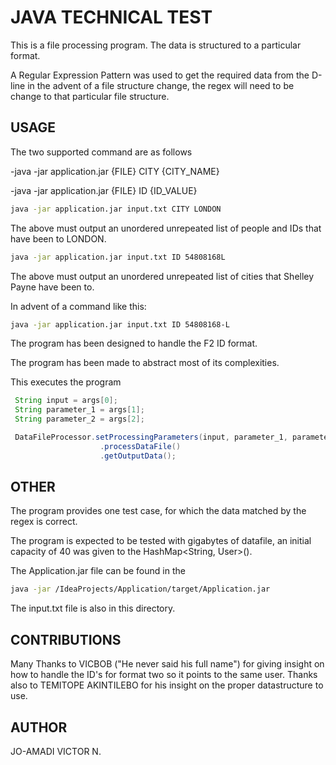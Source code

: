 # JAVA TECHNICAL TEST

This is a file processing program.
The data is structured to a particular format.

A Regular Expression Pattern was used to get the required data from the D-line
in the advent of a file structure change, the regex will need to be change to that particular file structure.

## USAGE

The two supported command are as follows

-java -jar application.jar {FILE} CITY {CITY_NAME}

-java -jar application.jar {FILE} ID {ID_VALUE}

```bash
java -jar application.jar input.txt CITY LONDON
```
The above must output an unordered unrepeated list of people and IDs that have been to LONDON.

```bash
java -jar application.jar input.txt ID 54808168L
```
The above must output an unordered unrepeated list of cities that Shelley Payne have been to.

In advent of a command like this:

```bash
java -jar application.jar input.txt ID 54808168-L
```
The program has been designed to handle the F2 ID format.

The program has been made to abstract most of its complexities.

This executes the program

```java
 String input = args[0];
 String parameter_1 = args[1];
 String parameter_2 = args[2];

 DataFileProcessor.setProcessingParameters(input, parameter_1, parameter_2)
                    .processDataFile()
                    .getOutputData();
```

## OTHER

The program provides one test case, for which the data matched by the regex is correct.

The program is expected to be tested with gigabytes of datafile, an initial capacity of 40 was given to the HashMap<String, User>().

The Application.jar file can be found in the

```bash
java -jar /IdeaProjects/Application/target/Application.jar
```
The input.txt file is also in this directory.

## CONTRIBUTIONS
Many Thanks to VICBOB ("He never said his full name") for giving insight on how to handle the ID's for format two so it points to the same user.
Thanks also to TEMITOPE AKINTILEBO for his insight on the proper datastructure to use.

## AUTHOR
JO-AMADI VICTOR N.
